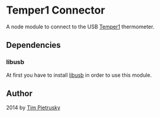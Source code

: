 # Temper1 Connector

A node module to connect to the USB [Temper1](http://pcsensor.com/index.php?_a=product&product_id=7) thermometer. 


## Dependencies

### libusb

At first you have to install [libusb](http://www.libusb.org/) in order to use this module. 


## Author

2014 by [Tim Pietrusky](http://twitter.com/TimPietrusky)